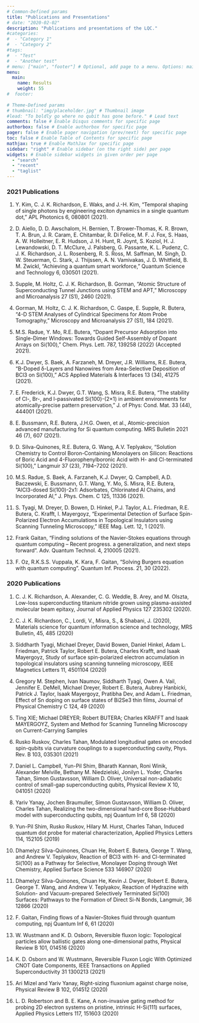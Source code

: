```yaml
---
# Common-Defined params
title: "Publications and Presentations"
# date: "2020-02-02"
description: "Publications and presentations of the LQC."
#categories:
#  - "Category 1"
#  - "Category 2"
#tags:
#  - "Test"
#  - "Another test"
# menu: ["main", "footer"] # Optional, add page to a menu. Options: main, side, footer
menu:
  main:
    name: Results
    weight: 55
#  footer:
  
# Theme-Defined params
# thumbnail: "img/placeholder.jpg" # Thumbnail image
#lead: "To boldly go where no qubit has gone before." # Lead text
comments: false # Enable Disqus comments for specific page
authorbox: false # Enable authorbox for specific page
pager: false # Enable pager navigation (prev/next) for specific page
toc: false # Enable Table of Contents for specific page
mathjax: true # Enable MathJax for specific page
sidebar: "right" # Enable sidebar (on the right side) per page
widgets: # Enable sidebar widgets in given order per page
  - "search"
  - "recent"
  - "taglist"
---
```


### 2021 Publications

1. Y. Kim, C. J. K. Richardson, E. Waks, and J.-H. Kim, “Temporal shaping of single photons by engineering exciton dynamics in a single quantum dot,” APL Photonics 6, 080801 (2021).

2. D. Aiello, D. D. Awschalom, H. Bernien, T. Brower-Thomas, K. R. Brown, T. A. Brun, J. R. Caram, E. Chitambar, R. Di Felice, M. F. J. Fox, S. Haas, A. W. Holleitner, E. R. Hudson, J. H. Hunt, R. Joynt, S. Koziol, H. J. Lewandowski, D. T. McClure, J. Palsberg, G. Passante, K. L. Pudenz, C. J. K. Richardson, J. L. Rosenberg, R. S. Ross, M. Saffman, M. Singh, D. W. Steuerman, C. Stark, J. Thijssen, A. N. Vamivakas, J. D. Whitfield, B. M. Zwickl, “Achieving a quantum smart workforce,” Quantum Science and Technology 6, 030501 (2021).

3. Supple, M. Holtz, C. J. K. Richardson, B. Gorman, “Atomic Structure of Superconducting Tunnel Junctions using STEM and APT,” Microscopy and Microanalysis 27 (S1), 2460 (2021).

4. Gorman, M. Holtz, C. J. K. Richardson, C. Gaspe, E. Supple, R. Butera, “4-D STEM Analyses of Cylindrical Specimens for Atom Probe Tomography,” Microscopy and Microanalysis 27 (S1), 184 (2021).

5. M.S. Radue, Y. Mo, R.E. Butera, “Dopant Precursor Adsorption into Single-Dimer Windows: Towards Guided Self-Assembly of Dopant Arrays on Si(100),” Chem. Phys. Lett. 787, 139258 (2022) (Accepted 2021).

6. K.J. Dwyer, S. Baek, A. Farzaneh, M. Dreyer, J.R. Williams, R.E. Butera, “B-Doped δ-Layers and Nanowires from Area-Selective Deposition of BCl3 on Si(100),”  ACS Applied Materials & Interfaces 13 (34), 41275 (2021).

7. E. Frederick, K.J. Dwyer, G.T. Wang, S. Misra, R.E. Butera, “The stability of Cl-, Br-, and I-passivated Si(100)-(2×1) in ambient environments for atomically-precise pattern preservation,” J. of Phys: Cond. Mat. 33 (44), 444001 (2021).

8. E. Bussmann, R.E. Butera, J.H.G. Owen, et al., Atomic-precision advanced manufacturing for Si quantum computing. MRS Bulletin 2021 46 (7), 607 (2021).

9. D. Silva-Quinones, R.E. Butera, G. Wang, A.V. Teplyakov, “Solution Chemistry to Control Boron-Containing Monolayers on Silicon: Reactions of Boric Acid and 4-Fluorophenylboronic Acid with H- and Cl-terminated Si(100),” Langmuir 37 (23), 7194–7202 (2021).

10. M.S. Radue, S. Baek, A. Farzaneh, K.J. Dwyer, Q. Campbell, A.D. Baczewski, E. Bussmann, G.T. Wang, Y. Mo, S. Misra, R.E. Butera, “AlCl3-dosed Si(100)-2x1: Adsorbates, Chlorinated Al Chains, and Incorporated Al,” J. Phys. Chem. C 125, 11336 (2021).

11. S. Tyagi, M. Dreyer, D. Bowen, D. Hinkel, P.J. Taylor, A.L. Friedman, R.E. Butera, C. Krafft, I. Mayergoyz, “Experimental Detection of Surface Spin-Polarized Electron Accumulations in Topological Insulators using Scanning Tunneling Microscopy,” IEEE Mag. Lett. 12, 1 (2021).
    
12. Frank Gaitan, “Finding solutions of the Navier-Stokes equations through quantum computing – Recent progress. a generalization, and next steps forward”. Adv. Quantum Technol. 4, 210005 (2021).

13. F. Oz, R.K.S.S. Vuppala, K. Kara, F. Gaitan, “Solving Burgers equation with quantum computing”. Quantum Inf. Process. 21, 30 (2022).
    

### 2020 Publications

1. C. J. K. Richardson,  A. Alexander, C. G. Weddle, B. Arey, and M. Olszta,
Low-loss superconducting titanium nitride grown using plasma-assisted molecular beam epitaxy,
Journal of Applied Physics 127 235302 (2020).

2. C. J. K. Richardson, C., Lordi, V., Misra, S., & Shabani, J. (2020), Materials science for quantum information science and technology, 
MRS Bulletin, 45, 485 (2020)

3. Siddharth Tyagi, Michael Dreyer, David Bowen, Daniel Hinkel, Adam L. Friedman, Patrick Taylor, Robert E. Butera, Charles Krafft, and Isaak Mayergoyz, 
Study of surface spin-polarized electron accumulation in topological insulators using scanning tunneling microscopy, 
IEEE Magnetics Letters 11, 4501104 (2020)

4. Gregory M. Stephen, Ivan Naumov, Siddharth Tyagi, Owen A. Vail, Jennifer E. DeMell, Michael Dreyer, Robert E. Butera, Aubrey Hanbicki, Patrick J. Taylor, Isaak Mayergoyz, Pratibha Dev, and Adam L. Friedman,
Effect of Sn doping on surface states of Bi2Se3 thin films, 
Journal of Physical Chemistry C 124, 49 (2020)

5. Ting XIE; Michael DREYER; Robert BUTERA; Charles KRAFFT and Isaak MAYERGOYZ,
System and Method for Scanning Tunneling Microscopy on Current-Carrying Samples

6. Rusko Ruskov, Charles Tahan,
Modulated longitudinal gates on encoded spin-qubits via curvature couplings to a superconducting cavity, 
Phys. Rev. B 103, 035301 (2021)

7. Daniel L. Campbell, Yun-Pil Shim, Bharath Kannan, Roni Winik, Alexander Melville, Bethany M. Niedzielski, Jonilyn L. Yoder, Charles Tahan, Simon Gustavsson, William D. Oliver,
Universal non-adiabatic control of small-gap superconducting qubits,
Physical Review X 10, 041051 (2020)

8. Yariv Yanay, Jochen Braumuller, Simon Gustavsson, William D. Oliver, Charles Tahan,
Realizing the two-dimensional hard-core Bose-Hubbard model with superconducting qubits,
npj Quantum Inf 6, 58 (2020)

9. Yun-Pil Shim, Rusko Ruskov, Hilary M. Hurst, Charles Tahan,
Induced quantum dot probe for material characterization,
Applied Physics Letters 114, 152105 (2019)

10. Dhamelyz Silva-Quinones, Chuan He, Robert E. Butera, George T. Wang, and Andrew V. Teplyakov,
Reaction of BCl3 with H- and Cl-terminated Si(100) as a Pathway for Selective, Monolayer Doping through Wet Chemistry,
Applied Surface Science 533 146907 (2020)

11. Dhamelyz Silva-Quinones, Chuan He, Kevin J. Dwyer, Robert E. Butera, George T. Wang, and Andrew V. Teplyakov,
Reaction of Hydrazine with Solution- and Vacuum-prepared Selectively Terminated Si(100) Surfaces: Pathways to the Formation of Direct Si-N Bonds,
Langmuir, 36 12866 (2020)

12. F. Gaitan, 
Finding flows of a Navier–Stokes fluid through quantum computing, 
npj Quantum Inf 6, 61 (2020)

13. W. Wustmann and K. D. Osborn, 
Reversible fluxon logic: Topological particles allow ballistic gates along one-dimensional paths, 
Physical Review B 101, 014516 (2020)

14. K. D. Osborn and W. Wustmann,
Reversible Fluxon Logic With Optimized CNOT Gate Components, 
IEEE Transactions on Applied Superconductivity 31 1300213 (2021)

15. Ari Mizel and Yariv Yanay, 
Right-sizing fluxonium against charge noise, 
Physical Review B 102, 014512 (2020)

16. L. D. Robertson and B. E. Kane, 
A non-invasive gating method for probing 2D electron systems on pristine, intrinsic H-Si(111) surfaces, 
Applied Physics Letters 117, 151603 (2020)
